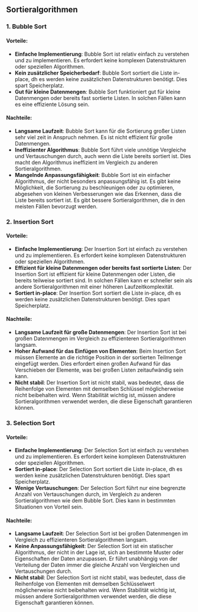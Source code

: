 ## Sortieralgorithmen
### 1. Bubble Sort
#### **Vorteile**:
 - **Einfache Implementierung**: Bubble Sort ist relativ einfach zu verstehen und zu implementieren. Es erfordert keine komplexen Datenstrukturen oder speziellen Algorithmen.
 - **Kein zusätzlicher Speicherbedarf**: Bubble Sort sortiert die Liste in-place, dh es werden keine zusätzlichen Datenstrukturen benötigt. Dies spart Speicherplatz.
 - **Gut für kleine Datenmengen**: Bubble Sort funktioniert gut für kleine Datenmengen oder bereits fast sortierte Listen. In solchen Fällen kann es eine effiziente Lösung sein.
#### **Nachteile**:
 - **Langsame Laufzeit**: Bubble Sort kann für die Sortierung großer Listen sehr viel zeit in Anspruch nehmen. Es ist nicht effizient für große Datenmengen.
 - **Ineffizienter Algorithmus**: Bubble Sort führt viele unnötige Vergleiche und Vertauschungen durch, auch wenn die Liste bereits sortiert ist. Dies macht den Algorithmus ineffizient im Vergleich zu anderen Sortieralgorithmen.
 - **Mangelnde Anpassungsfähigkeit**: Bubble Sort ist ein einfacher Algorithmus, der nicht besonders anpassungsfähig ist. Es gibt keine Möglichkeit, die Sortierung zu beschleunigen oder zu optimieren, abgesehen von kleinen Verbesserungen wie das Erkennen, dass die Liste bereits sortiert ist. Es gibt bessere Sortieralgorithmen, die in den meisten Fällen bevorzugt werden.
### 2. Insertion Sort
#### **Vorteile**:
 - **Einfache Implementierung**: Der Insertion Sort ist einfach zu verstehen und zu implementieren. Es erfordert keine komplexen Datenstrukturen oder speziellen Algorithmen.
 - **Effizient für kleine Datenmengen oder bereits fast sortierte Listen**: Der Insertion Sort ist effizient für kleine Datenmengen oder Listen, die bereits teilweise sortiert sind. In solchen Fällen kann er schneller sein als andere Sortieralgorithmen mit einer höheren Laufzeitkomplexität.
 - **Sortiert in-place**: Der Insertion Sort sortiert die Liste in-place, dh es werden keine zusätzlichen Datenstrukturen benötigt. Dies spart Speicherplatz.
#### **Nachteile**:
 - **Langsame Laufzeit für große Datenmengen**: Der Insertion Sort ist bei großen Datenmengen im Vergleich zu effizienteren Sortieralgorithmen langsam.
 - **Hoher Aufwand für das Einfügen von Elementen**: Beim Insertion Sort müssen Elemente an die richtige Position in der sortierten Teilmenge eingefügt werden. Dies erfordert einen großen Aufwand für das Verschieben der Elemente, was bei großen Listen zeitaufwändig sein kann.
 - **Nicht stabil**: Der Insertion Sort ist nicht stabil, was bedeutet, dass die Reihenfolge von Elementen mit demselben Schlüssel möglicherweise nicht beibehalten wird. Wenn Stabilität wichtig ist, müssen andere Sortieralgorithmen verwendet werden, die diese Eigenschaft garantieren können.
### 3. Selection Sort
#### **Vorteile**:
 - **Einfache Implementierung**: Der Selection Sort ist einfach zu verstehen und zu implementieren. Es erfordert keine komplexen Datenstrukturen oder speziellen Algorithmen.
 - **Sortiert in-place**: Der Selection Sort sortiert die Liste in-place, dh es werden keine zusätzlichen Datenstrukturen benötigt. Dies spart Speicherplatz.
 - **Wenige Vertauschungen**: Der Selection Sort führt nur eine begrenzte Anzahl von Vertauschungen durch, im Vergleich zu anderen Sortieralgorithmen wie dem Bubble Sort. Dies kann in bestimmten Situationen von Vorteil sein.
#### **Nachteile**:
 - **Langsame Laufzeit**: Der Selection Sort ist bei großen Datenmengen im Vergleich zu effizienteren Sortieralgorithmen langsam.
 - **Keine Anpassungsfähigkeit**: Der Selection Sort ist ein statischer Algorithmus, der nicht in der Lage ist, sich an bestimmte Muster oder Eigenschaften der Daten anzupassen. Er führt unabhängig von der Verteilung der Daten immer die gleiche Anzahl von Vergleichen und Vertauschungen durch.
 - **Nicht stabil**: Der Selection Sort ist nicht stabil, was bedeutet, dass die Reihenfolge von Elementen mit demselben Schlüsselwert möglicherweise nicht beibehalten wird. Wenn Stabilität wichtig ist, müssen andere Sortieralgorithmen verwendet werden, die diese Eigenschaft garantieren können.
